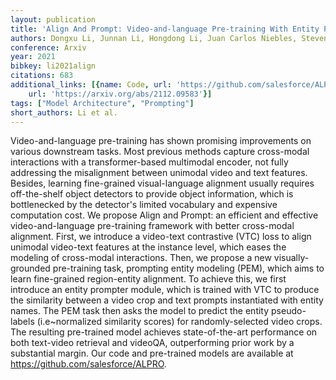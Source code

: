 ```yaml
---
layout: publication
title: 'Align And Prompt: Video-and-language Pre-training With Entity Prompts'
authors: Dongxu Li, Junnan Li, Hongdong Li, Juan Carlos Niebles, Steven C. H. Hoi
conference: Arxiv
year: 2021
bibkey: li2021align
citations: 683
additional_links: [{name: Code, url: 'https://github.com/salesforce/ALPRO'}, {name: Paper,
    url: 'https://arxiv.org/abs/2112.09583'}]
tags: ["Model Architecture", "Prompting"]
short_authors: Li et al.
---
```

Video-and-language pre-training has shown promising improvements on various
downstream tasks. Most previous methods capture cross-modal interactions with a
transformer-based multimodal encoder, not fully addressing the misalignment
between unimodal video and text features. Besides, learning fine-grained
visual-language alignment usually requires off-the-shelf object detectors to
provide object information, which is bottlenecked by the detector's limited
vocabulary and expensive computation cost.
  We propose Align and Prompt: an efficient and effective video-and-language
pre-training framework with better cross-modal alignment. First, we introduce a
video-text contrastive (VTC) loss to align unimodal video-text features at the
instance level, which eases the modeling of cross-modal interactions. Then, we
propose a new visually-grounded pre-training task, prompting entity modeling
(PEM), which aims to learn fine-grained region-entity alignment. To achieve
this, we first introduce an entity prompter module, which is trained with VTC
to produce the similarity between a video crop and text prompts instantiated
with entity names. The PEM task then asks the model to predict the entity
pseudo-labels (i.e~normalized similarity scores) for randomly-selected video
crops. The resulting pre-trained model achieves state-of-the-art performance on
both text-video retrieval and videoQA, outperforming prior work by a
substantial margin. Our code and pre-trained models are available at
https://github.com/salesforce/ALPRO.